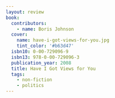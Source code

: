 ```yaml
---
layout: review
book:
  contributors:
    - name: Boris Johnson
  cover:
    name: have-i-got-views-for-you.jpg
    tint_color: '#b63d47'
  isbn10: 0-00-729096-9
  isbn13: 978-0-00-729096-3
  publication_year: 2008
  title: Have I Got Views for You
  tags:
    - non-fiction
    - politics
---
```

